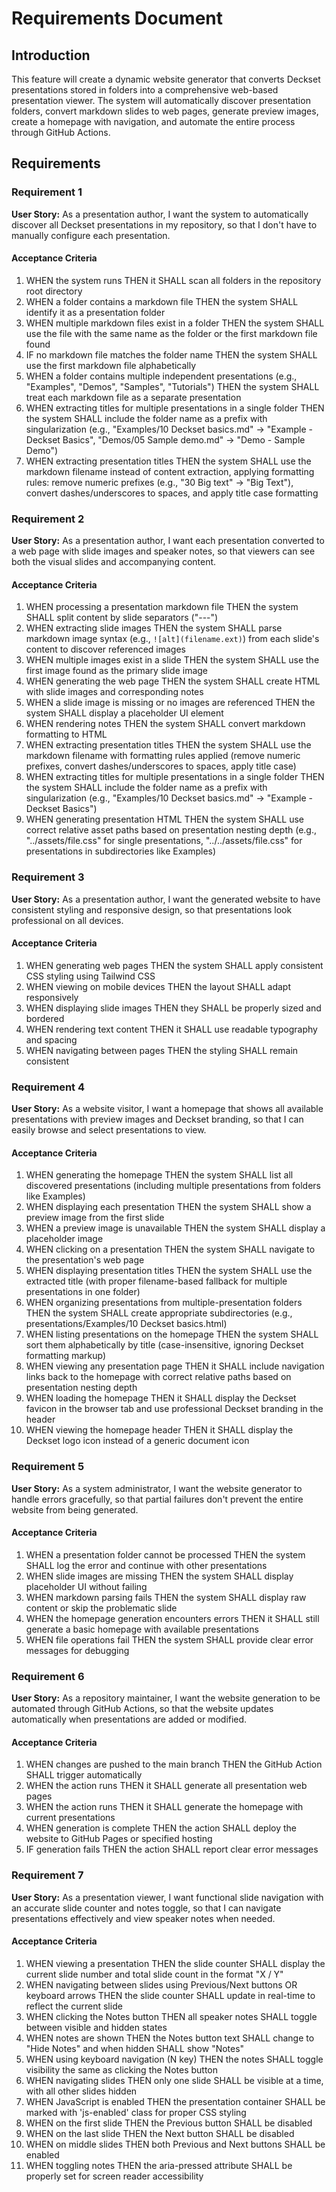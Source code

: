 # Requirements Document

## Introduction

This feature will create a dynamic website generator that converts Deckset presentations stored in folders into a comprehensive web-based presentation viewer. The system will automatically discover presentation folders, convert markdown slides to web pages, generate preview images, create a homepage with navigation, and automate the entire process through GitHub Actions.

## Requirements

### Requirement 1

**User Story:** As a presentation author, I want the system to automatically discover all Deckset presentations in my repository, so that I don't have to manually configure each presentation.

#### Acceptance Criteria

1. WHEN the system runs THEN it SHALL scan all folders in the repository root directory
2. WHEN a folder contains a markdown file THEN the system SHALL identify it as a presentation folder
3. WHEN multiple markdown files exist in a folder THEN the system SHALL use the file with the same name as the folder or the first markdown file found
4. IF no markdown file matches the folder name THEN the system SHALL use the first markdown file alphabetically
5. WHEN a folder contains multiple independent presentations (e.g., "Examples", "Demos", "Samples", "Tutorials") THEN the system SHALL treat each markdown file as a separate presentation
6. WHEN extracting titles for multiple presentations in a single folder THEN the system SHALL include the folder name as a prefix with singularization (e.g., "Examples/10 Deckset basics.md" → "Example - Deckset Basics", "Demos/05 Sample demo.md" → "Demo - Sample Demo")
7. WHEN extracting presentation titles THEN the system SHALL use the markdown filename instead of content extraction, applying formatting rules: remove numeric prefixes (e.g., "30 Big text" → "Big Text"), convert dashes/underscores to spaces, and apply title case formatting

### Requirement 2

**User Story:** As a presentation author, I want each presentation converted to a web page with slide images and speaker notes, so that viewers can see both the visual slides and accompanying content.

#### Acceptance Criteria

1. WHEN processing a presentation markdown file THEN the system SHALL split content by slide separators ("---")
2. WHEN extracting slide images THEN the system SHALL parse markdown image syntax (e.g., `![alt](filename.ext)`) from each slide's content to discover referenced images
3. WHEN multiple images exist in a slide THEN the system SHALL use the first image found as the primary slide image
4. WHEN generating the web page THEN the system SHALL create HTML with slide images and corresponding notes
5. WHEN a slide image is missing or no images are referenced THEN the system SHALL display a placeholder UI element
6. WHEN rendering notes THEN the system SHALL convert markdown formatting to HTML
7. WHEN extracting presentation titles THEN the system SHALL use the markdown filename with formatting rules applied (remove numeric prefixes, convert dashes/underscores to spaces, apply title case)
8. WHEN extracting titles for multiple presentations in a single folder THEN the system SHALL include the folder name as a prefix with singularization (e.g., "Examples/10 Deckset basics.md" → "Example - Deckset Basics")
9. WHEN generating presentation HTML THEN the system SHALL use correct relative asset paths based on presentation nesting depth (e.g., "../assets/file.css" for single presentations, "../../assets/file.css" for presentations in subdirectories like Examples)

### Requirement 3

**User Story:** As a presentation author, I want the generated website to have consistent styling and responsive design, so that presentations look professional on all devices.

#### Acceptance Criteria

1. WHEN generating web pages THEN the system SHALL apply consistent CSS styling using Tailwind CSS
2. WHEN viewing on mobile devices THEN the layout SHALL adapt responsively
3. WHEN displaying slide images THEN they SHALL be properly sized and bordered
4. WHEN rendering text content THEN it SHALL use readable typography and spacing
5. WHEN navigating between pages THEN the styling SHALL remain consistent

### Requirement 4

**User Story:** As a website visitor, I want a homepage that shows all available presentations with preview images and Deckset branding, so that I can easily browse and select presentations to view.

#### Acceptance Criteria

1. WHEN generating the homepage THEN the system SHALL list all discovered presentations (including multiple presentations from folders like Examples)
2. WHEN displaying each presentation THEN the system SHALL show a preview image from the first slide
3. WHEN a preview image is unavailable THEN the system SHALL display a placeholder image
4. WHEN clicking on a presentation THEN the system SHALL navigate to the presentation's web page
5. WHEN displaying presentation titles THEN the system SHALL use the extracted title (with proper filename-based fallback for multiple presentations in one folder)
6. WHEN organizing presentations from multiple-presentation folders THEN the system SHALL create appropriate subdirectories (e.g., presentations/Examples/10 Deckset basics.html)
7. WHEN listing presentations on the homepage THEN the system SHALL sort them alphabetically by title (case-insensitive, ignoring Deckset formatting markup)
8. WHEN viewing any presentation page THEN it SHALL include navigation links back to the homepage with correct relative paths based on presentation nesting depth
9. WHEN loading the homepage THEN it SHALL display the Deckset favicon in the browser tab and use professional Deckset branding in the header
10. WHEN viewing the homepage header THEN it SHALL display the Deckset logo icon instead of a generic document icon

### Requirement 5

**User Story:** As a system administrator, I want the website generator to handle errors gracefully, so that partial failures don't prevent the entire website from being generated.

#### Acceptance Criteria

1. WHEN a presentation folder cannot be processed THEN the system SHALL log the error and continue with other presentations
2. WHEN slide images are missing THEN the system SHALL display placeholder UI without failing
3. WHEN markdown parsing fails THEN the system SHALL display raw content or skip the problematic slide
4. WHEN the homepage generation encounters errors THEN it SHALL still generate a basic homepage with available presentations
5. WHEN file operations fail THEN the system SHALL provide clear error messages for debugging

### Requirement 6

**User Story:** As a repository maintainer, I want the website generation to be automated through GitHub Actions, so that the website updates automatically when presentations are added or modified.

#### Acceptance Criteria

1. WHEN changes are pushed to the main branch THEN the GitHub Action SHALL trigger automatically
2. WHEN the action runs THEN it SHALL generate all presentation web pages
3. WHEN the action runs THEN it SHALL generate the homepage with current presentations
4. WHEN generation is complete THEN the action SHALL deploy the website to GitHub Pages or specified hosting
5. IF generation fails THEN the action SHALL report clear error messages

### Requirement 7

**User Story:** As a presentation viewer, I want functional slide navigation with an accurate slide counter and notes toggle, so that I can navigate presentations effectively and view speaker notes when needed.

#### Acceptance Criteria

1. WHEN viewing a presentation THEN the slide counter SHALL display the current slide number and total slide count in the format "X / Y"
2. WHEN navigating between slides using Previous/Next buttons OR keyboard arrows THEN the slide counter SHALL update in real-time to reflect the current slide
3. WHEN clicking the Notes button THEN all speaker notes SHALL toggle between visible and hidden states
4. WHEN notes are shown THEN the Notes button text SHALL change to "Hide Notes" and when hidden SHALL show "Notes"
5. WHEN using keyboard navigation (N key) THEN the notes SHALL toggle visibility the same as clicking the Notes button
6. WHEN navigating slides THEN only one slide SHALL be visible at a time, with all other slides hidden
7. WHEN JavaScript is enabled THEN the presentation container SHALL be marked with 'js-enabled' class for proper CSS styling
8. WHEN on the first slide THEN the Previous button SHALL be disabled
9. WHEN on the last slide THEN the Next button SHALL be disabled
10. WHEN on middle slides THEN both Previous and Next buttons SHALL be enabled
11. WHEN toggling notes THEN the aria-pressed attribute SHALL be properly set for screen reader accessibility